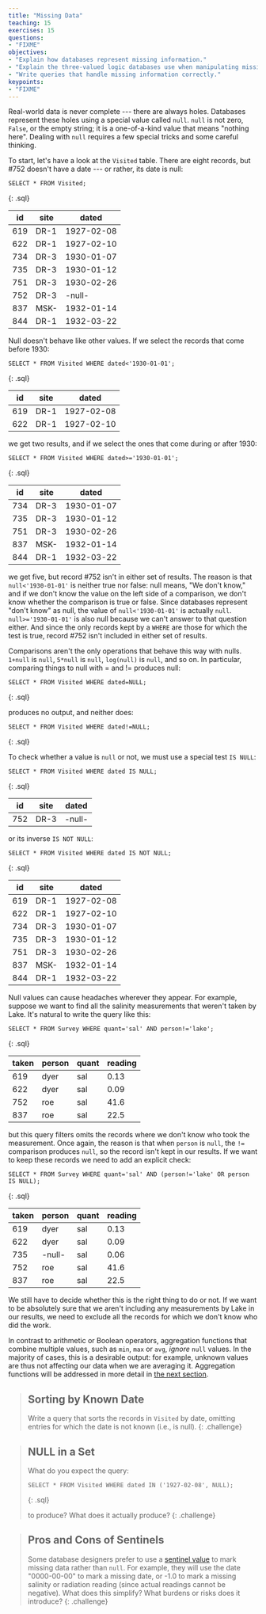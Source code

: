 ```yaml
---
title: "Missing Data"
teaching: 15
exercises: 15
questions:
- "FIXME"
objectives:
- "Explain how databases represent missing information."
- "Explain the three-valued logic databases use when manipulating missing information."
- "Write queries that handle missing information correctly."
keypoints:
- "FIXME"
---
```

Real-world data is never complete --- there are always holes.
Databases represent these holes using a special value called `null`.
`null` is not zero, `False`, or the empty string;
it is a one-of-a-kind value that means "nothing here".
Dealing with `null` requires a few special tricks
and some careful thinking.

To start,
let's have a look at the `Visited` table.
There are eight records,
but #752 doesn't have a date --- or rather,
its date is null:

~~~
SELECT * FROM Visited;
~~~
{: .sql}

|id   |site|dated     |
|-----|----|----------|
|619  |DR-1|1927-02-08|
|622  |DR-1|1927-02-10|
|734  |DR-3|1930-01-07|
|735  |DR-3|1930-01-12|
|751  |DR-3|1930-02-26|
|752  |DR-3|-null-    |
|837  |MSK-|1932-01-14|
|844  |DR-1|1932-03-22|

Null doesn't behave like other values.
If we select the records that come before 1930:

~~~
SELECT * FROM Visited WHERE dated<'1930-01-01';
~~~
{: .sql}

|id   |site|dated     |
|-----|----|----------|
|619  |DR-1|1927-02-08|
|622  |DR-1|1927-02-10|

we get two results,
and if we select the ones that come during or after 1930:

~~~
SELECT * FROM Visited WHERE dated>='1930-01-01';
~~~
{: .sql}

|id   |site|dated     |
|-----|----|----------|
|734  |DR-3|1930-01-07|
|735  |DR-3|1930-01-12|
|751  |DR-3|1930-02-26|
|837  |MSK-|1932-01-14|
|844  |DR-1|1932-03-22|

we get five,
but record #752 isn't in either set of results.
The reason is that
`null<'1930-01-01'`
is neither true nor false:
null means, "We don't know,"
and if we don't know the value on the left side of a comparison,
we don't know whether the comparison is true or false.
Since databases represent "don't know" as null,
the value of `null<'1930-01-01'`
is actually `null`.
`null>='1930-01-01'` is also null
because we can't answer to that question either.
And since the only records kept by a `WHERE`
are those for which the test is true,
record #752 isn't included in either set of results.

Comparisons aren't the only operations that behave this way with nulls.
`1+null` is `null`,
`5*null` is `null`,
`log(null)` is `null`,
and so on.
In particular,
comparing things to null with = and != produces null:

~~~
SELECT * FROM Visited WHERE dated=NULL;
~~~
{: .sql}

produces no output, and neither does:

~~~
SELECT * FROM Visited WHERE dated!=NULL;
~~~
{: .sql}

To check whether a value is `null` or not,
we must use a special test `IS NULL`:

~~~
SELECT * FROM Visited WHERE dated IS NULL;
~~~
{: .sql}

|id   |site|dated     |
|-----|----|----------|
|752  |DR-3|-null-    |

or its inverse `IS NOT NULL`:

~~~
SELECT * FROM Visited WHERE dated IS NOT NULL;
~~~
{: .sql}

|id   |site|dated     |
|-----|----|----------|
|619  |DR-1|1927-02-08|
|622  |DR-1|1927-02-10|
|734  |DR-3|1930-01-07|
|735  |DR-3|1930-01-12|
|751  |DR-3|1930-02-26|
|837  |MSK-|1932-01-14|
|844  |DR-1|1932-03-22|

Null values can cause headaches wherever they appear.
For example,
suppose we want to find all the salinity measurements
that weren't taken by Lake.
It's natural to write the query like this:

~~~
SELECT * FROM Survey WHERE quant='sal' AND person!='lake';
~~~
{: .sql}

|taken|person|quant|reading|
|-----|------|-----|-------|
|619  |dyer  |sal  |0.13   |
|622  |dyer  |sal  |0.09   |
|752  |roe   |sal  |41.6   |
|837  |roe   |sal  |22.5   |

but this query filters omits the records
where we don't know who took the measurement.
Once again,
the reason is that when `person` is `null`,
the `!=` comparison produces `null`,
so the record isn't kept in our results.
If we want to keep these records
we need to add an explicit check:

~~~
SELECT * FROM Survey WHERE quant='sal' AND (person!='lake' OR person IS NULL);
~~~
{: .sql}

|taken|person|quant|reading|
|-----|------|-----|-------|
|619  |dyer  |sal  |0.13   |
|622  |dyer  |sal  |0.09   |
|735  |-null-|sal  |0.06   |
|752  |roe   |sal  |41.6   |
|837  |roe   |sal  |22.5   |

We still have to decide whether this is the right thing to do or not.
If we want to be absolutely sure that
we aren't including any measurements by Lake in our results,
we need to exclude all the records for which we don't know who did the work.

In contrast to arithmetic or Boolean operators, aggregation functions that combine multiple values, such as `min`, `max` or `avg`, *ignore* `null` values. In the majority of cases, this is a desirable output: for example, unknown values are thus not affecting our data when we are averaging it. Aggregation functions will be addressed in more detail in [the next section](06-agg.html).

> ## Sorting by Known Date
>
> Write a query that sorts the records in `Visited` by date,
> omitting entries for which the date is not known
> (i.e., is null).
{: .challenge}

> ## NULL in a Set
>
> What do you expect the query:
>
> ~~~
> SELECT * FROM Visited WHERE dated IN ('1927-02-08', NULL);
> ~~~
> {: .sql}
>
> to produce?
> What does it actually produce?
{: .challenge}

> ## Pros and Cons of Sentinels
>
> Some database designers prefer to use
> a [sentinel value](reference.html#sentinel-value)
> to mark missing data rather than `null`.
> For example,
> they will use the date "0000-00-00" to mark a missing date,
> or -1.0 to mark a missing salinity or radiation reading
> (since actual readings cannot be negative).
> What does this simplify?
> What burdens or risks does it introduce?
{: .challenge}
